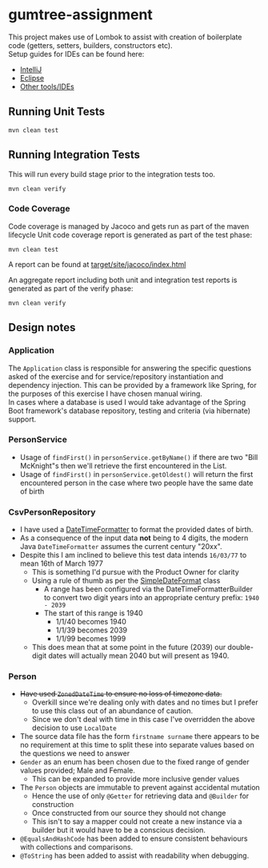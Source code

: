 # gumtree-assignment
This project makes use of Lombok to assist with creation of boilerplate code (getters, setters, builders, constructors etc).  
Setup guides for IDEs can be found here:
* [IntelliJ](https://projectlombok.org/setup/intellij)
* [Eclipse](https://projectlombok.org/setup/eclipse)
* [Other tools/IDEs](https://projectlombok.org/setup/)

## Running Unit Tests
```
mvn clean test
```
## Running Integration Tests
This will run every build stage prior to the integration tests too.
```
mvn clean verify
```

### Code Coverage
Code coverage is managed by Jacoco and gets run as part of the maven lifecycle
Unit code coverage report is generated as part of the test phase:
```
mvn clean test
```
A report can be found at [target/site/jacoco/index.html](target/site/jacoco/index.html)

An aggregate report including both unit and integration test reports is generated as part of the verify phase:
```
mvn clean verify
```

## Design notes
### Application
The `Application` class is responsible for answering the specific questions asked of the exercise and for service/repository instantiation and dependency injection.
This can be provided by a framework like Spring, for the purposes of this exercise I have chosen manual wiring.  
In cases where a database is used I would take advantage of the Spring Boot framework's database repository, testing and criteria (via hibernate) support. 

### PersonService
* Usage of `findFirst()` in `personService.getByName()` if there are two "Bill McKnight"s then we'll retrieve the first encountered in the List.
* Usage of `findFirst()` in `personService.getOldest()` will return the first encountered person in the case where two people have the same date of birth 

### CsvPersonRepository
* I have used a [DateTimeFormatter](https://docs.oracle.com/javase/8/docs/api/java/time/format/DateTimeFormatter.html) to format the provided dates of birth.
* As a consequence of the input data **not** being to 4 digits, the modern Java `DateTimeFormatter` assumes the current century "20xx".
* Despite this I am inclined to believe this test data intends `16/03/77` to mean 16th of March 1977 
  * This is something I'd pursue with the Product Owner for clarity
  * Using a rule of thumb as per the [SimpleDateFormat](https://docs.oracle.com/en/java/javase/19/docs/api/java.base/java/text/SimpleDateFormat.html) class
    * A range has been configured via the DateTimeFormatterBuilder to convert two digit years into an appropriate century prefix: `1940 - 2039`
    * The start of this range is 1940
      * 1/1/40 becomes 1940
      * 1/1/39 becomes 2039
      * 1/1/99 becomes 1999
  * This does mean that at some point in the future (2039) our double-digit dates will actually mean 2040 but will present as 1940.  

### Person
* ~~Have used `ZonedDateTime` to ensure no loss of timezone data.~~
  * Overkill since we're dealing only with dates and no times but I prefer to use this class out of an abundance of caution.
  * Since we don't deal with time in this case I've overridden the above decision to use `LocalDate` 
* The source data file has the form `firstname surname` there appears to be no requirement at this time to split these into separate values based on the questions we need to answer
* `Gender` as an enum has been chosen due to the fixed range of gender values provided; Male and Female.
  * This can be expanded to provide more inclusive gender values
* The `Person` objects are immutable to prevent against accidental mutation
  * Hence the use of only `@Getter` for retrieving data and `@Builder` for construction
  * Once constructed from our source they should not change
  * This isn't to say a mapper could not create a new instance via a builder but it would have to be a conscious decision.
* `@EqualsAndHashCode` has been added to ensure consistent behaviours with collections and comparisons.
* `@ToString` has been added to assist with readability when debugging.
